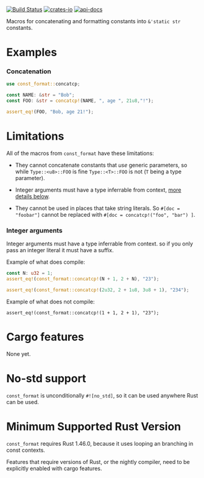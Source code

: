 [![Build Status](https://travis-ci.org/rodrimati1992/const_format_crates.svg?branch=master)](https://travis-ci.org/rodrimati1992/const_format_crates)
[![crates-io](https://img.shields.io/crates/v/const_format.svg)](https://crates.io/crates/const_format)
[![api-docs](https://docs.rs/const_format/badge.svg)](https://docs.rs/const_format/*)


Macros for concatenating and formatting constants into `&'static str` constants.

# Examples

### Concatenation

```rust
use const_format::concatcp;

const NAME: &str = "Bob";
const FOO: &str = concatcp!(NAME, ", age ", 21u8,"!");

assert_eq!(FOO, "Bob, age 21!");
```

<div id="macro-limitations"></div>

# Limitations

All of the macros from `const_format` have these limitations:

- They cannot concatenate constants that *use* generic parameters,
so while `Type::<u8>::FOO` is fine `Type::<T>::FOO` is not (`T` being a type parameter).

- Integer arguments must have a type inferrable from context,
[more details below](#integer-args).

- They cannot be used in places that take string literals.
So `#[doc = "foobar"]` cannot be replaced with `#[doc = concatcp!("foo", "bar") ]`.

<span id="integer-args"></span>
### Integer arguments

Integer arguments must have a type inferrable from context.
so if you only pass an integer literal it must have a suffix.

Example of what does compile:

```rust
const N: u32 = 1;
assert_eq!(const_format::concatcp!(N + 1, 2 + N), "23");

assert_eq!(const_format::concatcp!(2u32, 2 + 1u8, 3u8 + 1), "234");
```

Example of what does not compile:
```compile_fail
assert_eq!(const_format::concatcp!(1 + 1, 2 + 1), "23");
```

# Cargo features

None yet.

# No-std support

`const_format` is unconditionally `#![no_std]`, so it can be used anywhere Rust can be used.

# Minimum Supported Rust Version

`const_format` requires Rust 1.46.0, because it uses looping an branching in const contexts.

Features that require versions of Rust, or the nightly compiler,
need to be explicitly enabled with cargo features.
